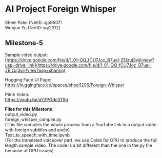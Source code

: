# AI Project Foreign Whisper 
Sheel Patel (NetID: sjp9507)  
Wenjun Yu (NetID: wy2312)

## Milestone-5   
Sample video output:  
[https://drive.google.com/file/d/1_01-QQ_fCU7Joc_B7ueI-ZEIzuj3vijl/view?usp=drive_link](https://drive.google.com/file/d/1_01-QQ_fCU7Joc_B7ueI-ZEIzuj3vijl/view?usp=sharing)

Hugging Face UI Page:  
https://huggingface.co/spaces/sheel1206/Foreign-Whisper

Pitch Video:  
https://youtu.be/aY2PGdn3T9g

__Files for this Milestone:__    
output_video.py   
foreign_whisper_compile.py  
(This file compiles the whole process from a YouTube link to a output video with foreign subtitles and audio)    
Text_to_speech_with_time.ipynb  
(For the translated voiceover part, we use Colab for GPU to produce the full length sample video. The code is a bit different than the one in the py file because of GPU issues)





